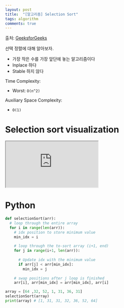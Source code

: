 ```yaml
---
layout: post
title:  "[알고리즘] Selection Sort"
tags: algorithm
comments: true
---
```

출처: [GeeksforGeeks](https://www.geeksforgeeks.org/selection-sort/)

선택 정렬에 대해 알아보자. 

- 가장 작은 수를 가장 앞단에 놓는 알고리즘이다
- Inplace 하다
- Stable 하지 않다

Time Complexity: 
- Worst: `O(n^2)` 

Auxiliary Space Complexity: 
- `O(1)`

# Selection sort visualization
<!-- 16:9 aspect ratio -->
<div class="responsive-embed responsive-embed-16by9">
  <iframe class="responsive-embed-item" src="https://www.youtube-nocookie.com/embed/xWBP4lzkoyM"></iframe>
</div>

# Python
```python
def selectionSort(arr):
  # loop through the entire array
  for i in range(len(arr)):
    # idx position to store minimum value
    min_idx = i
    
    # loop through the to-sort array (i+1, end)
    for j in range(i+1, len(arr)):
      
      # Update idx with the minimum value
      if arr[j] < arr[min_idx]:
        min_idx = j
    
    # swap positions after j loop is finished
    arr[i], arr[min_idx] = arr[min_idx], arr[i]

array = [64 ,32, 52, 1, 31, 36, 31]
selectionSort(array)
print(array) # [1, 31, 31, 32, 36, 52, 64]
```
